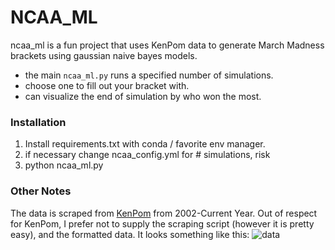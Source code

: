 # NCAA_ML

ncaa_ml is a fun project that uses KenPom data to generate March Madness brackets using gaussian naive bayes models.

- the main `ncaa_ml.py` runs a specified number of simulations.
- choose one to fill out your bracket with.
- can visualize the end of simulation by who won the most.
### Installation
1.  Install requirements.txt with conda / favorite env manager.
2.  if necessary change ncaa_config.yml for # simulations, risk
3.  python ncaa_ml.py
### Other Notes
The data is scraped from [KenPom](https://www.kenpom.com) from 2002-Current Year.
Out of respect for KenPom, I prefer not to supply the scraping script (however it is pretty easy), and the formatted data.
It looks something like this:
![data](https://imgur.com/koWksdN.png)

